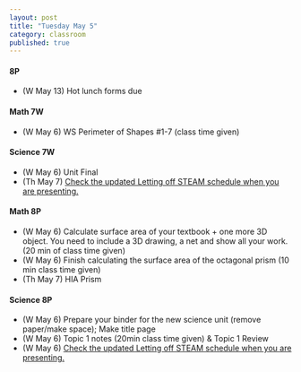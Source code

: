 ```yaml
---
layout: post
title: "Tuesday May 5"
category: classroom
published: true
---
```

#### 8P
* (W May 13) Hot lunch forms due

#### Math 7W
* (W May 6) WS Perimeter of Shapes #1-7 (class time given)

#### Science 7W
* (W May 6) Unit Final
* (Th May 7) <a href="https://docs.google.com/spreadsheets/d/1y_b_imhDCj5xEqRoVe2hgBfz0_gmdVjF0P1YJiA2gMk/edit#gid=0">Check the updated Letting off STEAM schedule when you are presenting.</a>

#### Math 8P
* (W May 6) Calculate surface area of your textbook + one more 3D object. You need to include a 3D drawing, a net and show all your work. (20 min of class time given)
* (W May 6) Finish calculating the surface area of the octagonal prism (10 min class time given)
* (Th May 7) HIA Prism

#### Science 8P
* (W May 6) Prepare your binder for the new science unit (remove paper/make space); Make title page
* (W May 6) Topic 1 notes (20min class time given) & Topic 1 Review
* (W May 6) <a href="https://docs.google.com/spreadsheets/d/1y_b_imhDCj5xEqRoVe2hgBfz0_gmdVjF0P1YJiA2gMk/edit#gid=0">Check the updated Letting off STEAM schedule when you are presenting.</a>
